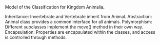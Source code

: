  Model of the Classification for Kingdom Animalia.

Inheritance: Invertebrate and Vertebrate inherit from Animal.
Abstraction: Animal class provides a common interface for all animals.
Polymorphism: Different subclasses implement the move() method in their own way.
Encapsulation: Properties are encapsulated within the classes, and access is controlled through methods.